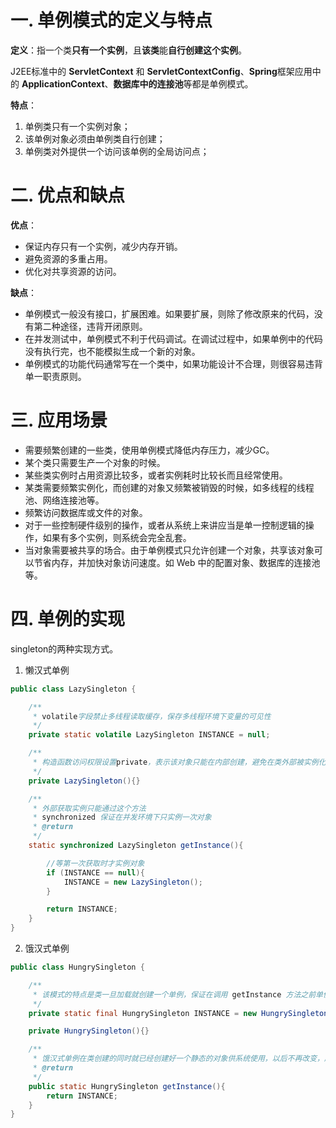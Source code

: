 # 一. 单例模式的定义与特点



**定义**：指一个类**只有一个实例**，且**该类**能**自行创建这个实例**。

J2EE标准中的 **ServletContext** 和 **ServletContextConfig**、**Spring**框架应用中的 **ApplicationContext**、**数据库中的连接池**等都是单例模式。



**特点**：

1. 单例类只有一个实例对象；
2. 该单例对象必须由单例类自行创建；
3. 单例类对外提供一个访问该单例的全局访问点；

# 二. 优点和缺点

**优点**：

- 保证内存只有一个实例，减少内存开销。
- 避免资源的多重占用。
- 优化对共享资源的访问。

**缺点**：

- 单例模式一般没有接口，扩展困难。如果要扩展，则除了修改原来的代码，没有第二种途径，违背开闭原则。
- 在并发测试中，单例模式不利于代码调试。在调试过程中，如果单例中的代码没有执行完，也不能模拟生成一个新的对象。
- 单例模式的功能代码通常写在一个类中，如果功能设计不合理，则很容易违背单一职责原则。



# 三. 应用场景

- 需要频繁创建的一些类，使用单例模式降低内存压力，减少GC。
- 某个类只需要生产一个对象的时候。
- 某些类实例时占用资源比较多，或者实例耗时比较长而且经常使用。
- 某类需要频繁实例化，而创建的对象又频繁被销毁的时候，如多线程的线程池、网络连接池等。
- 频繁访问数据库或文件的对象。
- 对于一些控制硬件级别的操作，或者从系统上来讲应当是单一控制逻辑的操作，如果有多个实例，则系统会完全乱套。
- 当对象需要被共享的场合。由于单例模式只允许创建一个对象，共享该对象可以节省内存，并加快对象访问速度。如 Web 中的配置对象、数据库的连接池等。



# 四. 单例的实现

singleton的两种实现方式。

1. 懒汉式单例

```java
public class LazySingleton {

    /**
     * volatile字段禁止多线程读取缓存，保存多线程环境下变量的可见性
     */
    private static volatile LazySingleton INSTANCE = null;

    /**
     * 构造函数访问权限设置private，表示该对象只能在内部创建，避免在类外部被实例化
     */
    private LazySingleton(){}

    /**
     * 外部获取实例只能通过这个方法
     * synchronized 保证在并发环境下只实例一次对象
     * @return
     */
    static synchronized LazySingleton getInstance(){

        //等第一次获取时才实例对象
        if (INSTANCE == null){
            INSTANCE = new LazySingleton();
        }

        return INSTANCE;
    }
}
```



2. 饿汉式单例

```java
public class HungrySingleton {

    /**
     * 该模式的特点是类一旦加载就创建一个单例，保证在调用 getInstance 方法之前单例已经存在了。
     */
    private static final HungrySingleton INSTANCE = new HungrySingleton();

    private HungrySingleton(){}

    /**
     * 饿汉式单例在类创建的同时就已经创建好一个静态的对象供系统使用，以后不再改变，所以是线程安全的，可以直接用于多线程而不会出现问题。
     * @return
     */
    public static HungrySingleton getInstance(){
        return INSTANCE;
    }
}
```

